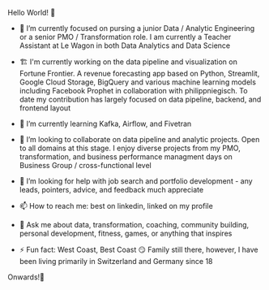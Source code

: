 Hello World! 👋

- 🔭 I’m currently focused on pursing a junior Data / Analytic Engineering or a senior PMO / Transformation role. I am currently a Teacher Assistant at Le Wagon in both Data   Analytics and Data Science

- 🏗️ I'm currently working on the data pipeline and visualization on Fortune Frontier. A revenue forecasting app based on Python, Streamlit, Google Cloud Storage, BigQuery and various machine learning models including Facebook Prophet in collaboration with philippniegisch. To date my contribution has largely focused on data pipeline, backend, and frontend layout

- 🌱 I’m currently learning Kafka, Airflow, and Fivetran

- 👯 I’m looking to collaborate on data pipeline and analytic projects. Open to all domains at this stage. I enjoy diverse projects from my PMO, transformation, and business performance managment days on Business Group / cross-functional level

- 🤔 I’m looking for help with job search and portfolio development - any leads, pointers, advice, and feedback much appreciate

- 📫 How to reach me: best on linkedin, linked on my profile

- 💬 Ask me about data, transformation, coaching, community building, personal development, fitness, games, or anything that inspires

- ⚡ Fun fact: West Coast, Best Coast 😏 Family still there, however, I have been living primarily in Switzerland and Germany since 18

Onwards!💫

